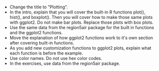 - Change the title to "Plotting". 
- In the intro, explain that you will cover the built-in R functions plot(),
hist(), and boxplot(). Then you will cover how to make those same plots
with ggplot2. Do not make bar plots. Replace those plots with box plots.
- Use the same data from the region5air package for the built in functions and
the ggplot2 functions.
- Move the explanation of how ggplot2 functions work to it's own section after
covering built-in functions.
- As you add new customization functions to ggplot2 plots, explain what each 
function is before the example.
- Use color names. Do not use hex color codes.
- In the exercises, use data from the region5air package.
